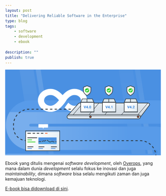 ```yaml
---
layout: post
title: "Delivering Reliable Software in the Enterprise"
type: blog
tags: 
    - software
    - development
    - ebook
    
description: ""
publish: true
---
```


![](/public/images/posts/overops.png)

Ebook yang ditulis mengenai _software development_, oleh [Overops](https://www.overops.com/), yang mana dalam dunia _development_ selalu fokus ke inovasi dan juga _maintainability_, dimana _software_ bisa selalu mengikuti zaman dan juga kemajuan teknologi.

[E-book bisa didownload di sini](https://land.overops.com/deliver-reliable-software-ebook/).